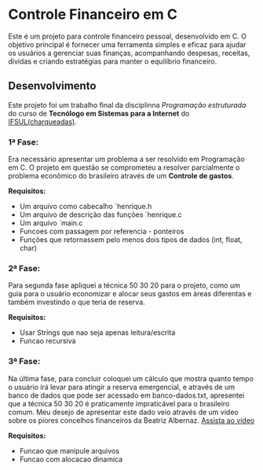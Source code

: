 # Controle Financeiro em C
Este é um projeto para controle financeiro pessoal, desenvolvido em C. O objetivo principal é fornecer uma ferramenta simples e eficaz para ajudar os usuários a gerenciar suas finanças, acompanhando despesas, receitas, dividas e criando estratégias para manter o equilíbrio financeiro.


## Desenvolvimento
Este projeto foi um trabalho final da disciplinna *Programação estruturada* do curso de **Tecnólogo em Sistemas para a Internet** do [IFSUL(charqueadas)](http://www.charqueadas.ifsul.edu.br).

### 1ª Fase:
Era necessário apresentar um problema a ser resolvido em Programação em C. O projeto em questão se comprometeu a resolver parcialmente o problema econômico do brasileiro através de um **Controle de gastos**.

**Requisitos:**
- Um arquivo como cabecalho `henrique.h
- Um arquivo de descrição das funções `henrique.c
- Um arquivo `main.c
- Funcoes com passagem por referencia - ponteiros
- Funções que retornassem pelo menos dois tipos de dados (int, float, char)


### 2ª Fase:
Para segunda fase apliquei a técnica 50 30 20 para o projeto, como um guia para o usuário economizar e alocar seus gastos em áreas diferentas e também investindo o que teria de reserva.

**Requisitos:**
- Usar Strings que nao seja apenas leitura/escrita
- Funcao recursiva


### 3ª Fase:
Na última fase, para concluir coloquei um cálculo que mostra quanto tempo o usuário irá levar para atingir a reserva emergencial, e através de um banco de dados que pode ser acessado em banco-dados.txt, apresentei que a técnica 50 30 20 é praticamente impraticável para o brasileiro comum. Meu desejo de apresentar este dado veio através de um vídeo sobre os piores concelhos financeiros da Beatriz Albernaz. [Assista ao vídeo](https://youtu.be/myxkQeS6W04?si=Iu--Jg5DVfV6mR62)

**Requisitos:**
- Funcao que manipule arquivos
- Funcao com alocacao dinamica

  

